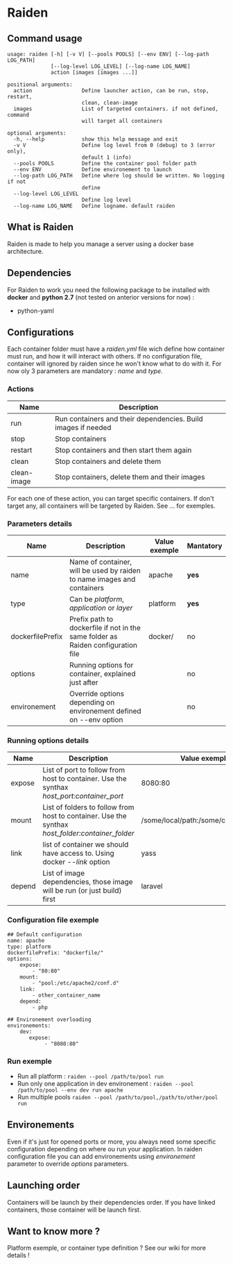 # Raiden #

## Command usage ##

```
usage: raiden [-h] [-v V] [--pools POOLS] [--env ENV] [--log-path LOG_PATH]
              [--log-level LOG_LEVEL] [--log-name LOG_NAME]
              action [images [images ...]]

positional arguments:
  action                Define launcher action, can be run, stop, restart,
                        clean, clean-image
  images                List of targeted containers. if not defined, command
                        will target all containers

optional arguments:
  -h, --help            show this help message and exit
  -v V                  Define log level from 0 (debug) to 3 (error only),
                        default 1 (info)
  --pools POOLS         Define the container pool folder path
  --env ENV             Define environement to launch
  --log-path LOG_PATH   Define where log should be written. No logging if not
                        define
  --log-level LOG_LEVEL
                        Define log level
  --log-name LOG_NAME   Define logname. default raiden
```

## What is Raiden ##
Raiden is made to help you manage a server using a docker base architecture.

## Dependencies ##
For Raiden to work you need the following package to be installed with **docker** and **python 2.7** (not tested on anterior versions for now) :

* python-yaml

## Configurations ##

Each container folder must have a *raiden.yml* file wich define how container must run, and how it will interact with others. If no configuration file, container will ignored by raiden since he won't know what to do with it. For now oly 3 parameters are mandatory : *name* and *type*.

### Actions  ###

| Name | Description |
|------|-------------|
| run | Run containers and their dependencies. Build images if needed
| stop | Stop containers |
| restart | Stop containers and then start them again |
| clean | Stop containers and delete them |
| clean-image | Stop containers, delete them and their images |

For each one of these action, you can target specific containers. If don't target any, all containers will be targeted by Raiden. See ... for exemples.

### Parameters details ###

| Name | Description | Value exemple | Mantatory |
|---------|-----------------|----------|--------------|
| name  | Name of container, will be used by raiden to name images and containers   | apache | **yes** |
| type | Can be *platform*, *application* or *layer* | platform | **yes** |
| dockerfilePrefix | Prefix path to dockerfile if not in the same folder as Raiden configuration file | docker/ | no |
| options | Running options for container, explained just after |  | no |
| environement | Override options depending on environement defined on --env option |  | no |

### Running options details ###

| Name | Description | Value exemple |
|---------|-----------------|----------|
| expose | List of port to follow from host to container. Use the synthax *host_port:container_port* | 8080:80 |
| mount | List of folders to follow from host to container. Use the synthax *host_folder:container_folder* | /some/local/path:/some/container/path |
| link | list of container we should have access to. Using docker *--link* option | yass |
| depend | List of image dependencies, those image will be run (or just build) first | laravel |

### Configuration file exemple ###

```
## Default configuration
name: apache
type: platform
dockerfilePrefix: "dockerfile/"
options:
    expose:
        - "80:80"
    mount:
        - "pool:/etc/apache2/conf.d"
    link:
        - other_container_name
    depend:
        - php

## Environement overloading
environements:
    dev:
       expose:
            - "8080:80"
```

### Run exemple ###

- Run all platform :
`raiden --pool /path/to/pool run`
- Run only one application in dev environement :
`raiden --pool /path/to/pool --env dev run apache`
- Run multiple pools
`raiden --pool /path/to/pool,/path/to/other/pool run`

## Environements ##

Even if it's just for opened ports or more, you always need some specific configuration depending on where ou run your application.
In raiden configuration file you can add environements using *environement* parameter to override *options* parameters.

## Launching order ##

Containers will be launch by their dependencies order. If you have linked containers, those container will be launch first.

## Want to know more ? ##

Platform exemple, or container type definition ? See our wiki for more details !